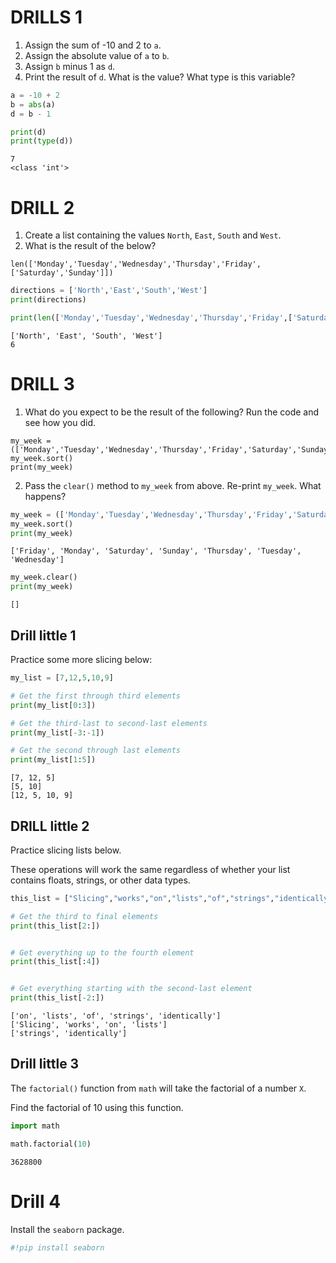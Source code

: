 # DRILLS 1 

1. Assign the sum of -10 and 2 to `a`.
2. Assign the absolute value of `a` to `b`.
3. Assign `b` minus 1 as `d`.
4. Print the result of `d`. What is the value? What type is this variable?



```python
a = -10 + 2
b = abs(a)
d = b - 1

print(d)
print(type(d))
```

    7
    <class 'int'>


# DRILL 2

1. Create a list containing the values `North`, `East`, `South` and `West`.  
2. What is the result of the below?

```
len(['Monday','Tuesday','Wednesday','Thursday','Friday',['Saturday','Sunday']])
```


```python
directions = ['North','East','South','West']
print(directions)

print(len(['Monday','Tuesday','Wednesday','Thursday','Friday',['Saturday','Sunday']]))
```

    ['North', 'East', 'South', 'West']
    6


# DRILL 3

1. What do you expect to be the result of the following? Run the code and see how you did.

```
my_week = (['Monday','Tuesday','Wednesday','Thursday','Friday','Saturday','Sunday'])
my_week.sort()
print(my_week)
```

2. Pass the `clear()` method to `my_week` from above. Re-print `my_week`. What happens?


```python
my_week = (['Monday','Tuesday','Wednesday','Thursday','Friday','Saturday','Sunday'])
my_week.sort()
print(my_week)
```

    ['Friday', 'Monday', 'Saturday', 'Sunday', 'Thursday', 'Tuesday', 'Wednesday']



```python
my_week.clear()
print(my_week)
```

    []


## Drill little 1

Practice some more slicing below:


```python
my_list = [7,12,5,10,9]

# Get the first through third elements
print(my_list[0:3])

# Get the third-last to second-last elements
print(my_list[-3:-1])

# Get the second through last elements
print(my_list[1:5])

```

    [7, 12, 5]
    [5, 10]
    [12, 5, 10, 9]


## DRILL little 2

Practice slicing lists below. 

These operations will work the same regardless of whether your list contains floats, strings, or other data types.


```python
this_list = ["Slicing","works","on","lists","of","strings","identically"]

# Get the third to final elements
print(this_list[2:])


# Get everything up to the fourth element
print(this_list[:4])


# Get everything starting with the second-last element
print(this_list[-2:])
```

    ['on', 'lists', 'of', 'strings', 'identically']
    ['Slicing', 'works', 'on', 'lists']
    ['strings', 'identically']




## Drill little 3

The `factorial()` function from `math` will take the factorial of a number `X`.

Find the factorial of 10 using this function.


```python
import math

math.factorial(10)
```



    3628800



# Drill 4

Install the `seaborn` package.


```python
#!pip install seaborn
```
<!--stackedit_data:
eyJoaXN0b3J5IjpbLTE0MzAzMDE2XX0=
-->